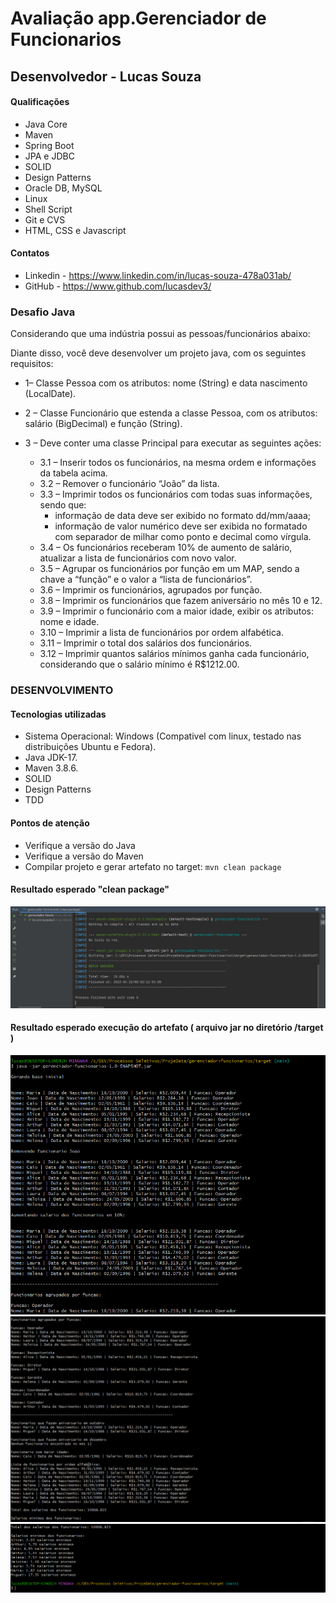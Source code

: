 # Avaliação app.Gerenciador de Funcionarios

## Desenvolvedor - Lucas Souza

#### Qualificações

* Java Core
* Maven
* Spring Boot
* JPA e JDBC
* SOLID
* Design Patterns
* Oracle DB, MySQL
* Linux
* Shell Script
* Git e CVS
* HTML, CSS e Javascript

#### Contatos
* Linkedin - https://www.linkedin.com/in/lucas-souza-478a031ab/
* GitHub - https://www.github.com/lucasdev3/

### Desafio Java

Considerando que uma indústria possui as pessoas/funcionários abaixo:

Diante disso, você deve desenvolver um projeto java, com os seguintes requisitos:

* 1– Classe Pessoa com os atributos: nome (String) e data nascimento (LocalDate).

* 2 – Classe Funcionário que estenda a classe Pessoa, com os atributos: salário (BigDecimal) e função (String).

* 3 – Deve conter uma classe Principal para executar as seguintes ações:
    * 3.1 – Inserir todos os funcionários, na mesma ordem e informações da tabela acima.
    * 3.2 – Remover o funcionário “João” da lista.
    * 3.3 – Imprimir todos os funcionários com todas suas informações, sendo que:
        * informação de data deve ser exibido no formato dd/mm/aaaa;
        * informação de valor numérico deve ser exibida no formatado com separador de milhar como ponto e decimal como vírgula.
    * 3.4 – Os funcionários receberam 10% de aumento de salário, atualizar a lista de funcionários com novo valor.
    * 3.5 – Agrupar os funcionários por função em um MAP, sendo a chave a “função” e o valor a “lista de funcionários”.
    * 3.6 – Imprimir os funcionários, agrupados por função.
    * 3.8 – Imprimir os funcionários que fazem aniversário no mês 10 e 12.
    * 3.9 – Imprimir o funcionário com a maior idade, exibir os atributos: nome e idade.
    * 3.10 – Imprimir a lista de funcionários por ordem alfabética.
    * 3.11 – Imprimir o total dos salários dos funcionários.
    * 3.12 – Imprimir quantos salários mínimos ganha cada funcionário, considerando que o salário mínimo é R$1212.00.

### DESENVOLVIMENTO

#### Tecnologias utilizadas

* Sistema Operacional: Windows (Compativel com linux, testado nas distribuições Ubuntu e Fedora).
* Java JDK-17.
* Maven 3.8.6.
* SOLID
* Design Patterns
* TDD


#### Pontos de atenção

* Verifique a versão do Java
* Verifique a versão do Maven
* Compilar projeto e gerar artefato no target:
      ``` mvn clean package ```


#### Resultado esperado "clean package"
![imgs/clean_package.png](imgs/clean_package.png)


#### Resultado esperado execução do artefato ( arquivo jar no diretório /target )
![imgs/saida_part1.png](imgs/saida_part1.png)
![imgs/saida_part2.png](imgs/saida_part2.png)
![imgs/saida_part3.png](imgs/saida_part3.png)